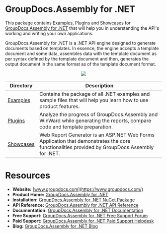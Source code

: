 # GroupDocs.Assembly for .NET

This package contains [Examples](https://github.com/groupdocsassembly/GroupDocs_Assembly_NET/tree/master/Examples), [Plugins](https://github.com/groupdocsassembly/GroupDocs_Assembly_NET/tree/master/Plugins) and [Showcases](https://github.com/groupdocsassembly/GroupDocs_Assembly_NET/tree/master/Showcases) for [GroupDocs.Assembly for .NET](https://products.groupdocs.com/assembly/net) that will help you in understanding the API's working and writing your own applications.

GroupDocs.Assembly for .NET is a .NET API engine designed to generate documents based on templates. In essence, the engine accepts a template document and some data, assembles data with the template document as per syntax defined by the template document and then, generates the output document in the same format as of the template document format.

<p align="center">

  <a title="Download complete GroupDocs.Assembly for .NET source code" href="https://github.com/groupdocsassembly/GroupDocs_Assembly_NET/archive/master.zip">
	<img src="https://raw.github.com/AsposeExamples/java-examples-dashboard/master/images/downloadZip-Button-Large.png" />
  </a>
</p>

Directory | Description
--------- | -----------
[Examples](https://github.com/groupdocsassembly/GroupDocs_Assembly_NET/tree/master/Examples)  | Contains the package of all .NET examples and sample files that will help you learn how to use product features. 
[Plugins](https://github.com/groupdocsassembly/GroupDocs_Assembly_NET/tree/master/Plugins)  | Analyze the progress of GroupDocs.Assembly and WinWard while generating the reports, compare code and template preparation. 
[Showcases](https://github.com/groupdocsassembly/GroupDocs_Assembly_NET/tree/master/Showcases)  | Web Report Generator is an ASP.NET Web Forms Application that demonstrates the core functionalities provided by GroupDocs.Assembly for .NET.

# Resources

+ **Website:** [www.groupdocs.com](https://www.groupdocs.com/)
+ **Product Home:** [GroupDocs.Assembly for .NET](https://products.groupdocs.com/assembly/net)
+ **Installation:** [GroupDocs.Assembly for .NET NuGet Package](https://www.nuget.org/packages/GroupDocs.Assembly/)
+ **API Reference:** [GroupDocs.Assembly for .NET API Reference](https://apireference.groupdocs.com/net/assembly)
+ **Documentation:** [GroupDocs.Assembly for .NET Documentation](https://docs.groupdocs.com/display/assemblynet/Home)
+ **Free Support:** [GroupDocs.Assembly for .NET Free Support Forum](https://forum.groupdocs.com/c/assembly)
+ **Paid Support:** [GroupDocs.Assembly for .NET Paid Support Helpdesk](https://helpdesk.groupdocs.com/)
+ **Blog:** [GroupDocs.Assembly for .NET Blog](https://blog.groupdocs.com/category/groupdocs-assembly-product-family/)

